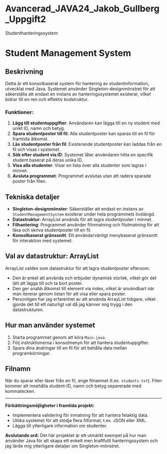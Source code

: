 # Avancerad_JAVA24_Jakob_Gullberg_Uppgift2
Studenthanteringssystem

# Student Management System

## Beskrivning
Detta är ett konsolbaserat system för hantering av studentinformation, utvecklat med Java. Systemet använder Singleton-designmönstret för att säkerställa att endast en instans av hanteringssystemet existerar, vilket bidrar till en ren och effektiv kodstruktur.

### Funktioner:
1. **Lägg till studentuppgifter**: 
   Användaren kan lägga till en ny student med unikt ID, namn och betyg.
2. **Spara studentposter till fil**: 
   Alla studentposter kan sparas till en fil för framtida åtkomst.
3. **Läs studentposter från fil**: 
   Existerande studentposter kan laddas från en fil och visas i systemet.
4. **Sök efter student via ID**: 
   Systemet låter användaren hitta en specifik student baserat på deras unika ID.
5. **Visa alla studenter**: 
   Visar en lista över alla studenter som lagras i minnet.
6. **Avsluta programmet**: 
   Programmet avslutas utan att radera sparade poster från filen.

## Tekniska detaljer
- **Singleton-designmönster**: 
  Säkerställer att endast en instans av `StudentManagementSystem` existerar under hela programmets livslängd.
- **Datastruktur**: 
  ArrayList används för att lagra studentposter i minnet.
- **Filhantering**: 
  Programmet använder filinmatning och filutmatning för att läsa och skriva studentposter till en fil.
- **Konsolbaserat gränssnitt**: 
  Ett användarvänligt menybaserat gränssnitt för interaktion med systemet.

## Val av datastruktur: ArrayList
ArrayList valdes som datastruktur för att lagra studentposter eftersom:
- Den är enkel att använda och erbjuder dynamisk storlek, vilket gör det lätt att lägga till och ta bort poster.
- Den ger snabb åtkomst till element via index, vilket är användbart när man itererar genom listan för att visa eller spara poster.
- Personligen har jag erfarenhet av att använda ArrayList tidigare, vilket gjorde det till ett naturligt val då jag känner mig trygg i den datastrukturen.

## Hur man använder systemet
1. Starta programmet genom att köra `Main.java`.
2. Följ instruktionerna i konsolmenyn för att hantera studentuppgifter.
3. Spara dina ändringar till en fil för att behålla data mellan programkörningar.

## Filnamn
När du sparar eller läser från en fil, ange filnamnet (t.ex. `students.txt`). Filen kommer att innehålla student-ID, namn och betyg separerade med kommatecken.

---
**Förbättringsmöjligheter i framtida projekt:**
- Implementera validering för inmatning för att hantera felaktig data.
- Utöka systemet för att stödja flera filformat, t.ex. JSON eller XML.
- Lägga till ytterligare information om studenter.

**Avslutande ord:**
Det här projektet är ett utmärkt exempel på hur man använder Java för att skapa ett enkelt men kraftfullt hanteringssystem och jag lärde mig ytterligare detaljer om Singleton-mönstret.

